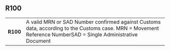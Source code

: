 ## R100
<table>
 <tr>
  <th>
   R100
  </th>
  <td>
   A valid MRN or SAD Number confirmed against Customs data, according to the Customs case. MRN = Movement Reference NumberSAD = Single Administrative Document
  </td>
 </tr>
</table>
